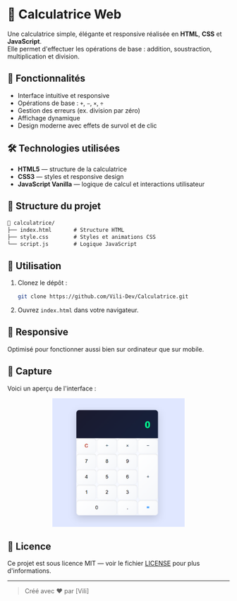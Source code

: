 
# 🧮 Calculatrice Web

Une calculatrice simple, élégante et responsive réalisée en **HTML**, **CSS** et **JavaScript**.  
Elle permet d'effectuer les opérations de base : addition, soustraction, multiplication et division.

## 🚀 Fonctionnalités

- Interface intuitive et responsive
- Opérations de base : `+`, `−`, `×`, `÷`
- Gestion des erreurs (ex. division par zéro)
- Affichage dynamique
- Design moderne avec effets de survol et de clic

## 🛠️ Technologies utilisées

- **HTML5** — structure de la calculatrice
- **CSS3** — styles et responsive design
- **JavaScript Vanilla** — logique de calcul et interactions utilisateur

## 📂 Structure du projet

```
📁 calculatrice/
├── index.html       # Structure HTML
├── style.css        # Styles et animations CSS
└── script.js        # Logique JavaScript
```

## 🔧 Utilisation

1. Clonez le dépôt :
   ```bash
   git clone https://github.com/Vili-Dev/Calculatrice.git
   ```
2. Ouvrez `index.html` dans votre navigateur.

## 📱 Responsive

Optimisé pour fonctionner aussi bien sur ordinateur que sur mobile.

## 📸 Capture

Voici un aperçu de l'interface :

<p align="center">
  <img src="calculatrice.png" alt="Capture d'écran de la calculatrice" width="300">
</p>

## 📝 Licence

Ce projet est sous licence MIT — voir le fichier [LICENSE](LICENSE) pour plus d'informations.

---

> Créé avec ❤️ par [Vili]
